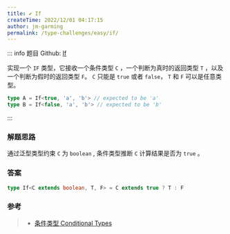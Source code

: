```yaml
---
title: ✔️ If
createTime: 2022/12/01 04:17:15
author: jm-garming
permalink: /type-challenges/easy/if/
---
```


::: info 题目
Github: [If](https://github.com/type-challenges/type-challenges/blob/main/questions/00268-easy-if/)

实现一个 `IF` 类型，它接收一个条件类型 `C` ，一个判断为真时的返回类型 `T` ，以及一个判断为假时的返回类型 `F`。 `C` 只能是 `true` 或者 `false`， `T` 和 `F` 可以是任意类型。

```ts
type A = If<true, 'a', 'b'> // expected to be 'a'
type B = If<false, 'a', 'b'> // expected to be 'b'
```

:::

### 解题思路

通过泛型类型约束 `C` 为 `boolean` , 条件类型推断 `C` 计算结果是否为 `true` 。

### 答案

```ts
type If<C extends boolean, T, F> = C extends true ? T : F
```

### 参考

> - [条件类型 Conditional Types](https://www.typescriptlang.org/docs/handbook/2/conditional-types.html)
